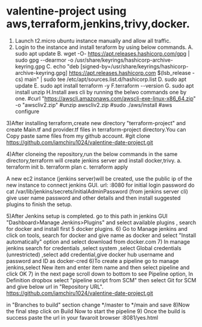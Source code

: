 # valentine-project using aws,terraform,jenkins,trivy,docker.

1) Launch t2.micro ubuntu instance manually and allow all traffic.
2) Login to the instance and install teraform by using below commands.
   A. sudo apt update
   B.  wget -O- https://apt.releases.hashicorp.com/gpg | sudo gpg --dearmor -o /usr/share/keyrings/hashicorp-archive-keyring.gpg
   C. echo "deb [signed-by=/usr/share/keyrings/hashicorp-archive-keyring.gpg] https://apt.releases.hashicorp.com $(lsb_release -cs) main" | sudo tee /etc/apt/sources.list.d/hashicorp.list
   D. sudo apt update
   E. sudo apt install terraform -y
   F.terraform --version
   G. sudo apt install unzip
   H.Install aws cli by running the belwo commands one by one.
     #curl "https://awscli.amazonaws.com/awscli-exe-linux-x86_64.zip" -o "awscliv2.zip"
     #unzip awscliv2.zip
     #sudo ./aws/install
     #aws configure  <provide your account security keys>
   
3)After installing terraform,create new directory "terraform-project" and create Main.tf and provider.tf files in terraform-project directory.You can Copy paste same files from my github account.
  #git clone https://github.com/iamchiru1024/valentine-date-project.git
  
4)After cloneing the repository,run the below commands in the same directory,terraform will create jenkins server and install docker,trivy.
  a. terraform init
  b. terraform plan
  c. terraform apply
  
  A new ec2 instance (jenkins server)will be created, use the public ip of the new instance to connect jenkins GUI.  url: <public-IP>:8080
  for initial login password do
cat /var/lib/jenkins/secrets/initialAdminPassword (from jenkins server cli)
give user name password and other details and then install suggested plugins to finish the setup.
  
5)After Jenkins setup is completed. 
go to this path in jenkins GUI "Dashboard>Manage Jenkins>Plugins" and select available plugins , search for docker and install first 5 docker plugins.
6) Go to Manage jenkins and click on tools, search for docker and give name as docker and select "Install automatically" option and select download from docker.com
7) In manage jenkins search for credentials ,select system ,select Global credentials (unrestricted) ,select add credential,give docker hub username and password and ID as docker-cred
6)To create a pipeline go to manage jenkins,select New item and enter item name and then select pipeline and click OK
7) in the next page scroll down to bottom to see Pipeline option, In Definition dropbox select "pipeline script from SCM" then select Git for SCM and give below url in "Repository URL".
https://github.com/iamchiru1024/valentine-date-project.git

in "Branches to build" section change */master to  */main and save 
8)Now the final step click on Build Now to start the pipeline
9) Once the build is success paste the url in your favaroit browser  <public-IP of jenkins server>:8081/yes.html
